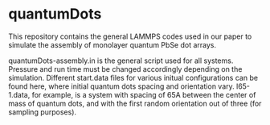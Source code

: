 # quantumDots
This repository contains the general LAMMPS codes used in our paper to simulate the assembly of monolayer quantum PbSe dot arrays. 


quantumDots-assembly.in is the general script used for all systems. Pressure and run time must be changed accordingly depending on the simulation.
Different start.data files for various initual configurations can be found here, where initial quantum dots spacing and orientation vary. 
l65-1.data, for example, is a system with spacing of 65A between the center of mass of quantum dots, and with the first random orientation out of three (for sampling purposes).
